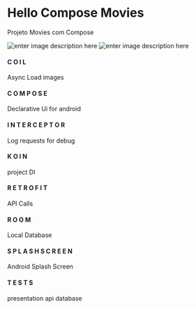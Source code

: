 # Hello Compose Movies

Projeto Movies com Compose

![enter image description here](https://git.brq.com/mobile/android/hello_compose_movies/-/blob/32d1c97b40f912c516d199f1c69624c9175c2b1e/home.png)
![enter image description here](https://git.brq.com/mobile/android/hello_compose_movies/-/blob/3a7d0671697acc7989bc24a2514ab4e6cbcd4209/details.png)


#### C O I L
Async Load images
####  C O M P O S E
Declarative Ui for android
####  I N T E R C E P T O R
Log requests for debug
####  K O I N
project DI
####  R E T R O F I T
API Calls
#### R O O M
Local Database
#### S P L A S H   S C R E E N
Android Splash Screen
####  T E S T S
presentation
api
database
  
  
